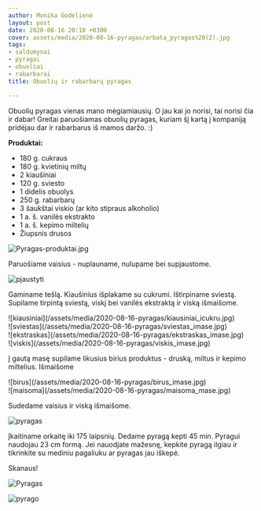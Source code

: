 ```yaml
---
author: Monika Godelienė
layout: post
date: 2020-08-16 20:10 +0300
cover: assets/media/2020-08-16-pyragas/arbata_pyragas%20(2).jpg
tags:
- saldumynai
- pyragai
- obuoliai
- rabarbarai
title: Obuolių ir rabarbarų pyragas

---
```

Obuolių pyragas vienas mano mėgiamiausių. O jau kai jo norisi, tai norisi čia ir dabar! Greitai paruošiamas obuolių pyragas, kuriam šį kartą į kompaniją pridėjau dar ir rabarbarus iš mamos daržo. :)

**Produktai:**

* 180 g. cukraus
* 180 g. kvietinių miltų
* 2 kiaušiniai
* 120 g. sviesto
* 1 didelis obuolys
* 250 g. rabarbarų
* 3 šaukštai viskio (ar kito stipraus alkoholio)
* 1 a. š. vanilės ekstrakto
* 1 a. š. kepimo miltelių
* Žiupsnis drusos

![Pyragas-produktai.jpg](/assets/media/2020-08-16-pyragas/Pyragas-produktai.jpg)

Paruošiame vaisius - nuplauname, nulupame bei supjaustome.

![pjaustyti](/assets/media/2020-08-16-pyragas/pjaustyti__vaisiai.jpg)

Gaminame tešlą. Kiaušinius išplakame su cukrumi. Ištirpiname sviestą. Supilame tirpintą sviestą, viskį bei vanilės ekstraktą ir viską išmaišome.

<div class="row">
<div class="six columns" markdown="1">
![kiausiniai](/assets/media/2020-08-16-pyragas/kiausiniai_icukru.jpg)
</div>
<div class="six columns" markdown="1">
![sviestas](/assets/media/2020-08-16-pyragas/sviestas_imase.jpg)
</div>
</div>

<div class="row">
<div class="six columns" markdown="1">
![ekstraskas](/assets/media/2020-08-16-pyragas/ekstraskas_imase.jpg)
</div>
<div class="six columns" markdown="1">
![viskis](/assets/media/2020-08-16-pyragas/viskis_imase.jpg)
</div>
</div>

Į gautą masę supilame likusius birius produktus - druską, miltus ir kepimo miltelius. Išmaišome

<div class="row">
<div class="six columns" markdown="1">
![birus](/assets/media/2020-08-16-pyragas/birus_imase.jpg)
</div>
<div class="six columns" markdown="1">
![maisoma](/assets/media/2020-08-16-pyragas/maisoma_mase.jpg)
</div>
</div>

Sudedame vaisius ir viską išmaišome.

![pyragas](/assets/media/2020-08-16-pyragas/pyragas_nekeptas.jpg)

Įkaitiname orkaitę iki 175 laipsnių. Dedame pyragą kepti 45 min. Pyragui naudojau 23 cm formą. Jei nauodjate mažesnę, kepkite pyragą ilgiau ir tikrinkite su mediniu pagaliuku ar pyragas jau iškepė.

Skanaus!

![Pyragas](/assets/media/2020-08-16-pyragas/Pyragas_supudra.jpg)

![pyrago](/assets/media/2020-08-16-pyragas/pyrago_gabalelis.jpg)